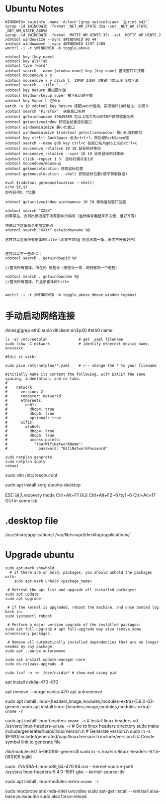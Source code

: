 Ubuntu Notes
============


```
WINDOWID=`xwininfo -name 'dclock'|grep xwininfo|awk '{print $4}'`
xprop -id $WINDOWID -format _NET_WM_STATE 32a -set _NET_WM_STATE _NET_WM_STATE_ABOVE
xprop -id $WINDOWID -format _MOTIF_WM_HINTS 32c -set _MOTIF_WM_HINTS 2
xdotool windowsize --sync $WINDOWID 96 44
xdotool windowmove --sync $WINDOWID 1297 2485
wmctrl -i -r $WINDOWID -b toggle,above
```



```
xdotool key [key name]
xdotool key alt+Tab
xdotool type 'word'
xdotool search --name [window name] key [key name] 查找窗口并按键
xdotool mousemove x y
xdotool mousemove x y click 1  1左键 2滚轮 3右键 4向上滚 5向下滚
xdotool search --title "..."
xdotool key Return 模拟回车键
xdotool keydown/keyup super 按下Win键不放
xdotool key Super_L 左Win
watch -n 10 xdotool key Return 搭配watch使用，实现循环10秒敲击一次回车
xdotool search "Firefox"  获取窗口名称
xdotool getwindowname 39845889 在以上指令列出的ID中获取容器名称
xdotool getactivewindow 获取当前激活的窗口
xdotool windowminimize 最小化窗口
xdotool windowminimize $(xdotool getactivewindow) 最小化当前窗口
xdotool key ctrl+l BackSpace 点击ctrl+l，然后是BackSpace键
xdotool search --name gdb key ctrl+c 在窗口名为gdb上点击ctrl+c
xdotool mousemove_relative 10 10 鼠标相对移动
xdotool mousemove_relative --sync 10 10 异步鼠标相对移动
xdotool click -repeat 1 3  鼠标右键点击1次
xdotool mousedown/mouseup
xdotool getmouselocation 获取鼠标位置
xdotool getmouselocation --shell 获取鼠标位置(便于获取数据)

eval $(xdotool getmouselocation --shell)
echo $X,$Y
即可获得X，Y位置

xdotool getactivewindow windowmove 10 10 移动当前窗口位置

xdotool search "XXXX"
如果存在，会列出该进程下所有窗体的编号（当然编号看起来不方便，但好歹有）

彷佛以下这条命令更加实用点
xdotool search "XXXX" getwindowname %@

这样可以显示所有窗体的title（如果不加%@ 则显示第一条，反而不是很好用）


还可以以下一些命令：
xdotool search . getwindowpid %@

//查找所有窗体，所在的 进程号（进程号一样，说明是同一个进程）

xdotool search . getwindowname %@
//查找所有窗体，并显示窗体的title


wmctrl -i -r $WINDOWID -b toggle,above #move window topmost
```

# 手动启动网络连接
dmesg|grep eth0
sudo dhclient en3p40  #eth0 name

```
ls -al /etc/netplan              # get .yaml filename
sudo lshw -C network             # identify ethernet device name, enxxxxxx

#Edit it with:

sudo pico /etc/netplan/*.yaml    # <-- change the * to your filename

#Initially make its content the following, with EXACLY the same spacing, indentation, and no tabs:
#
#    network:
#      version: 2
#      renderer: networkd
#      ethernets:
#        en01:
#          dhcp4: true
#          dhcp6: true
#          optional: true
#      wifis:
#        wlp6s0:
#          dhcp4: true
#          dhcp6: true
#          access-points:
#            "YourWifiNetworkName":
#              password: "WifiNetworkPassword"

sudo netplan generate
sudo netplan apply
reboot
```

sudo vim /etc/resolv.conf

sudo apt install xorg ubuntu-desktop

ESC 进入recovery mode
Ctrl+Alt+F1   GUI
Ctrl+Alt+F2~6 tty1~6
Ctrl+Alt+f7   GUI in some lsb



# .desktop file
/usr/share/applications/
/var/lib/snapd/desktop/applications/

# Upgrade ubuntu
```
sudo apt-mark showhold
  # If there are on hold, packages, you should unhold the packages with:
	sudo apt-mark unhold <package_name>

 # Refresh the apt list and upgrade all installed packages:
sudo apt update
sudo apt upgrade

 # If the kernel is upgraded, reboot the machine, and once booted log back in:
sudo systemctl reboot

 # Perform a major version upgrade of the installed packages:
sudo apt full-upgrade # apt full-upgrade may also remove some unnecessary packages.

 # Remove all automatically installed dependencies that are no longer needed by any package:
sudo apt --purge autoremove

sudo apt install update-manager-core
sudo do-release-upgrade -d
```

```
sudo lsof -n -w  /dev/nvidia* # show mod using pid
```

apt install nvidia-470-470

apt remove --purge nvidia-470
apt autoremove

sudo apt install linux-{headers,image,modules,modules-extra}-5.8.0-63-generic
sudo apt install linux-{headers,image,modules,modules-extra}-`uname -r`



sudo apt install linux-headers-`uname -r`  # Install linux headers
cd /usr/src/linux-headers-`uname -r` # Go to linux headers directory
sudo make include/generated/uapi/linux/version.h # Generate version.h
sudo ln -s $PWD/include/generated/uapi/linux/version.h include/version.h # Create symbol link to generate file

/lib/modules/6.1.5-060105-generic$ sudo ln -s /usr/src/linux-headers-6.1.5-060105 build

sudo ./NVIDIA-Linux-x86_64-470.94.run --kernel-source-path /usr/src/linux-headers-5.4.0-1091-gke
--kernel-source-dir


sudo apt install linux-modules-extra-`uname -r`

sudo modprobe snd-hda-intel uvcvideo
sudo apt-get install --reinstall alsa-base pulseaudio
sudo alsa force-reload

